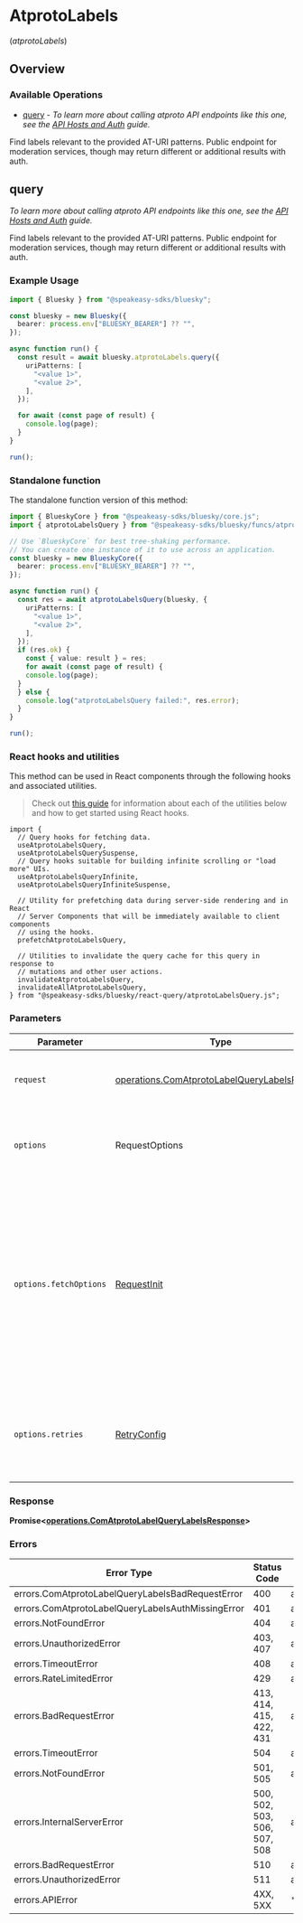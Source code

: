 # AtprotoLabels
(*atprotoLabels*)

## Overview

### Available Operations

* [query](#query) - *To learn more about calling atproto API endpoints like this one, see the [API Hosts and Auth](/docs/advanced-guides/api-directory) guide.*

Find labels relevant to the provided AT-URI patterns. Public endpoint for moderation services, though may return different or additional results with auth.

## query

*To learn more about calling atproto API endpoints like this one, see the [API Hosts and Auth](/docs/advanced-guides/api-directory) guide.*

Find labels relevant to the provided AT-URI patterns. Public endpoint for moderation services, though may return different or additional results with auth.

### Example Usage

```typescript
import { Bluesky } from "@speakeasy-sdks/bluesky";

const bluesky = new Bluesky({
  bearer: process.env["BLUESKY_BEARER"] ?? "",
});

async function run() {
  const result = await bluesky.atprotoLabels.query({
    uriPatterns: [
      "<value 1>",
      "<value 2>",
    ],
  });

  for await (const page of result) {
    console.log(page);
  }
}

run();
```

### Standalone function

The standalone function version of this method:

```typescript
import { BlueskyCore } from "@speakeasy-sdks/bluesky/core.js";
import { atprotoLabelsQuery } from "@speakeasy-sdks/bluesky/funcs/atprotoLabelsQuery.js";

// Use `BlueskyCore` for best tree-shaking performance.
// You can create one instance of it to use across an application.
const bluesky = new BlueskyCore({
  bearer: process.env["BLUESKY_BEARER"] ?? "",
});

async function run() {
  const res = await atprotoLabelsQuery(bluesky, {
    uriPatterns: [
      "<value 1>",
      "<value 2>",
    ],
  });
  if (res.ok) {
    const { value: result } = res;
    for await (const page of result) {
    console.log(page);
  }
  } else {
    console.log("atprotoLabelsQuery failed:", res.error);
  }
}

run();
```

### React hooks and utilities

This method can be used in React components through the following hooks and
associated utilities.

> Check out [this guide][hook-guide] for information about each of the utilities
> below and how to get started using React hooks.

[hook-guide]: ../../../REACT_QUERY.md

```tsx
import {
  // Query hooks for fetching data.
  useAtprotoLabelsQuery,
  useAtprotoLabelsQuerySuspense,
  // Query hooks suitable for building infinite scrolling or "load more" UIs.
  useAtprotoLabelsQueryInfinite,
  useAtprotoLabelsQueryInfiniteSuspense,

  // Utility for prefetching data during server-side rendering and in React
  // Server Components that will be immediately available to client components
  // using the hooks.
  prefetchAtprotoLabelsQuery,
  
  // Utilities to invalidate the query cache for this query in response to
  // mutations and other user actions.
  invalidateAtprotoLabelsQuery,
  invalidateAllAtprotoLabelsQuery,
} from "@speakeasy-sdks/bluesky/react-query/atprotoLabelsQuery.js";
```

### Parameters

| Parameter                                                                                                                                                                      | Type                                                                                                                                                                           | Required                                                                                                                                                                       | Description                                                                                                                                                                    |
| ------------------------------------------------------------------------------------------------------------------------------------------------------------------------------ | ------------------------------------------------------------------------------------------------------------------------------------------------------------------------------ | ------------------------------------------------------------------------------------------------------------------------------------------------------------------------------ | ------------------------------------------------------------------------------------------------------------------------------------------------------------------------------ |
| `request`                                                                                                                                                                      | [operations.ComAtprotoLabelQueryLabelsRequest](../../models/operations/comatprotolabelquerylabelsrequest.md)                                                                   | :heavy_check_mark:                                                                                                                                                             | The request object to use for the request.                                                                                                                                     |
| `options`                                                                                                                                                                      | RequestOptions                                                                                                                                                                 | :heavy_minus_sign:                                                                                                                                                             | Used to set various options for making HTTP requests.                                                                                                                          |
| `options.fetchOptions`                                                                                                                                                         | [RequestInit](https://developer.mozilla.org/en-US/docs/Web/API/Request/Request#options)                                                                                        | :heavy_minus_sign:                                                                                                                                                             | Options that are passed to the underlying HTTP request. This can be used to inject extra headers for examples. All `Request` options, except `method` and `body`, are allowed. |
| `options.retries`                                                                                                                                                              | [RetryConfig](../../lib/utils/retryconfig.md)                                                                                                                                  | :heavy_minus_sign:                                                                                                                                                             | Enables retrying HTTP requests under certain failure conditions.                                                                                                               |

### Response

**Promise\<[operations.ComAtprotoLabelQueryLabelsResponse](../../models/operations/comatprotolabelquerylabelsresponse.md)\>**

### Errors

| Error Type                                        | Status Code                                       | Content Type                                      |
| ------------------------------------------------- | ------------------------------------------------- | ------------------------------------------------- |
| errors.ComAtprotoLabelQueryLabelsBadRequestError  | 400                                               | application/json                                  |
| errors.ComAtprotoLabelQueryLabelsAuthMissingError | 401                                               | application/json                                  |
| errors.NotFoundError                              | 404                                               | application/json                                  |
| errors.UnauthorizedError                          | 403, 407                                          | application/json                                  |
| errors.TimeoutError                               | 408                                               | application/json                                  |
| errors.RateLimitedError                           | 429                                               | application/json                                  |
| errors.BadRequestError                            | 413, 414, 415, 422, 431                           | application/json                                  |
| errors.TimeoutError                               | 504                                               | application/json                                  |
| errors.NotFoundError                              | 501, 505                                          | application/json                                  |
| errors.InternalServerError                        | 500, 502, 503, 506, 507, 508                      | application/json                                  |
| errors.BadRequestError                            | 510                                               | application/json                                  |
| errors.UnauthorizedError                          | 511                                               | application/json                                  |
| errors.APIError                                   | 4XX, 5XX                                          | \*/\*                                             |